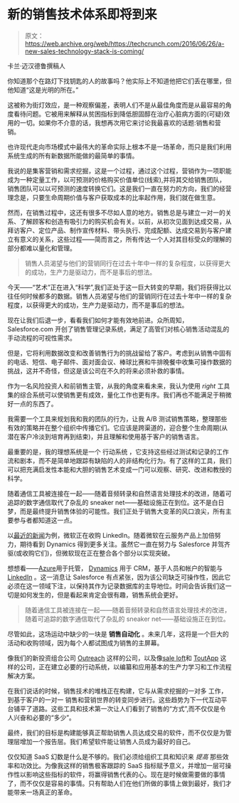 # 新的销售技术体系即将到来

> 原文：<https://web.archive.org/web/https://techcrunch.com/2016/06/26/a-new-sales-technology-stack-is-coming/>

卡兰·迈汉德鲁撰稿人

你知道那个在路灯下找钥匙的人的故事吗？他实际上不知道他把它们丢在哪里，但他知道“这是光明的所在。”

这被称为街灯效应，是一种观察偏差，表明人们不是从最佳角度而是从最容易的角度看待问题。它被用来解释从贫困指标到降低胆固醇在治疗心脏病方面的(可疑)效用的一切。如果你不介意的话，我想再次用它来讨论我最喜欢的话题:销售和营销。

也许现代走向市场模式中最伟大的革命实际上根本不是一场革命，而只是我们利用系统生成的所有新数据所能做的最简单的事情。

我说的是集客营销和需求挖掘，这是一个过程，通过这个过程，营销作为一项职能成为一种定量工作，以可预测的价格购买价值单位(线索),并将其交给销售团队，销售团队可以以可预测的速度转换它们。这是我们一直在努力的方向，我们的经营理念是，只要生命周期价值与客户获取成本的比率起作用，我们就在做生意。

然而，在销售过程中，这还有很多不尽如人意的地方。销售总是与建立一对一的关系、了解顾客和创造有吸引力的购买机会有关。以前，从初次见面到达成交易，从拜访客户、定位产品、制作宣传材料、带头执行、完成配额、达成交易到与客户建立有意义的关系，这些过程——简而言之，所有传达一个人对其目标受众的理解的部分都难以量化和管理。

> 销售人员渴望与他们的营销同行在过去十年中一样的复杂程度，以获得更大的成功，生产力是驱动力，而不是事后的想法。

今天——“艺术”正在进入“科学”,我们正处于这一巨大转变的早期，我们将获得比以往任何时候都多的数据。销售人员渴望与他们的营销同行在过去十年中一样的复杂程度，以获得更大的成功，生产力是驱动力，而不是事后的想法。

现在让我们后退一步，看看我们如何才能有效地前进。众所周知，Salesforce.com 开创了销售管理记录系统，满足了高管们对核心销售活动混乱的手动流程的可视性需求。

但是，它将利用数据改变和改善销售行为的挑战留给了客户。考虑到从销售中固有的电话、短信、电子邮件、面对面会议、棒球比赛和牛排晚餐中收集可操作数据的挑战，这并不奇怪，但这是该公司在不久的将来必须补救的事情。

作为一名风险投资人和前销售主管，从我的角度来看未来，我认为使用 *right* 工具集的综合系统可以使销售更有成效，量化工作也更有序。我们再也不能满足于稍微好一点的东西了。

我需要一个工具来规划我和我的团队的行为，让我 A/B 测试销售策略，整理那些有效的策略并在整个组织中传播它们。它应该是跨渠道的，迎合整个生命周期(从潜在客户冷淡到培育再到结束)，并且理解和使用基于客户的销售语言。

最重要的是，我的理想系统是一个 行动系统 ，它支持这些经过测试和记录的工作流和剧本，而不是简单地跟踪有缺陷的人的非结构化行为。有了这样的工具，我们可以把充满启发性本能和大胆的销售艺术变成一门可以观察、研究、改进和教授的科学。

随着通信工具被连接在一起——随着音频转录和自然语言处理技术的改进，随着可追踪的数字通信取代了杂乱的 sneaker net——基础设施正在到位。这不是白日梦，而是最终提升销售体验的可能性。我们正处于销售大变革的风口浪尖，所有主要参与者都知道这一点。

以[最近的新闻](https://web.archive.org/web/20230319233803/https://techcrunch.com/2016/06/13/microsoft-to-buy-linkedin-for-26b-in-cash-makes-big-move-into-enterprise-social-media/)为例，微软正在收购 LinkedIn。随着微软在云服务产品上加倍努力，期待看到 Dynamics 得到更多关注。虽然它一直在努力与 Salesforce 并驾齐驱(或收购它们)，但微软现在正在整合各个部分以实现突破。

想想看——[Azure](https://web.archive.org/web/20230319233803/https://azure.microsoft.com/)用于托管， [Dynamics](https://web.archive.org/web/20230319233803/https://www.microsoft.com/en-us/dynamics/default.aspx) 用于 CRM，基于人员和帐户的智能与 [LinkedIn](https://web.archive.org/web/20230319233803/https://www.linkedin.com/) 。这一消息让 Salesforce 有点紧张，因为该公司缺乏可操作性，因此它必须在这一领域下注，以保持其作为记录数据库的主导地位。时间会告诉我们这一切是如何发生的，但是看起来肯定会很有趣，销售系统会更好。

> 随着通信工具被连接在一起——随着音频转录和自然语言处理技术的改进，随着可追踪的数字通信取代了杂乱的 sneaker net——基础设施正在到位。

尽管如此，这场运动中缺少的一块是 **销售自动化** 。未来几年，这将是一个巨大的活动和收购领域，因为每个人都试图成为销售的主屏幕。

像我们的新投资组合公司 [Outreach](https://web.archive.org/web/20230319233803/https://www.outreach.io/) 这样的公司，以及像[sale loft](https://web.archive.org/web/20230319233803/https://salesloft.com/)和 [ToutApp](https://web.archive.org/web/20230319233803/https://www1.toutapp.com/) 这样的公司，正在建立必要的行动系统，以编纂和应用基本的生产力学习和工作流程解决方案。

在我们说话的时候，销售技术的堆栈正在构建，它与从需求挖掘的一对多 工作，到基于客户的一对一 销售和营销世界的转变同步进行。这些趋势为下一代互动平台铺平了道路。这些工具和技术第一次让人们看到了销售的“方式”,而不仅仅是令人兴奋和必要的“多少”。

最终，我们的目标是构建能够真正帮助销售人员达成交易的软件，而不仅仅是为管理层增加一个报告层。我们希望软件能让销售人员成为最好的自己。

仅仅知道 SaaS 幻数是什么是不够的。我们必须给组织工具和知识来 *提高* 那些效率和功效比。为像我这样的销售极客跟踪的 SaaS 指标赋予意义，并增加一层可操作性以影响这些指标的软件，将赢得销售代表的心。现在是时候做需要做的事情了，而不仅仅是容易的事情。只有帮助人们在他们所做的事情上做到最好，我们才能带来一场真正的革命。